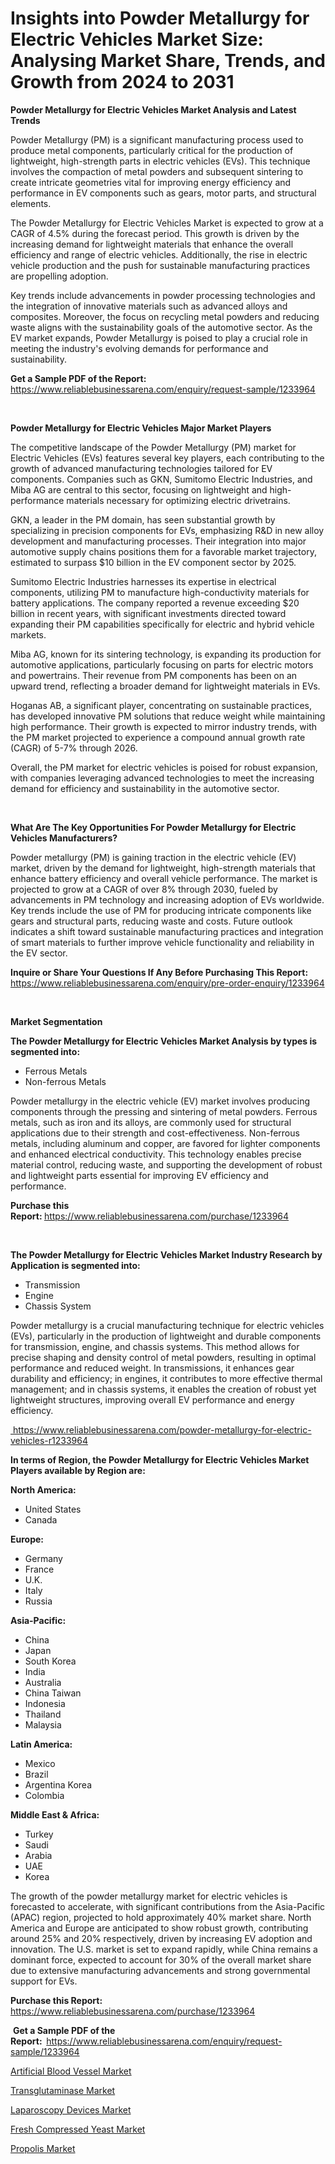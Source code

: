 <p><h1>Insights into Powder Metallurgy for Electric Vehicles Market Size: Analysing Market Share, Trends, and Growth from 2024 to 2031</h1></p><p><strong>Powder Metallurgy for Electric Vehicles Market Analysis and Latest Trends</strong></p>
<p><p>Powder Metallurgy (PM) is a significant manufacturing process used to produce metal components, particularly critical for the production of lightweight, high-strength parts in electric vehicles (EVs). This technique involves the compaction of metal powders and subsequent sintering to create intricate geometries vital for improving energy efficiency and performance in EV components such as gears, motor parts, and structural elements.</p><p>The Powder Metallurgy for Electric Vehicles Market is expected to grow at a CAGR of 4.5% during the forecast period. This growth is driven by the increasing demand for lightweight materials that enhance the overall efficiency and range of electric vehicles. Additionally, the rise in electric vehicle production and the push for sustainable manufacturing practices are propelling adoption. </p><p>Key trends include advancements in powder processing technologies and the integration of innovative materials such as advanced alloys and composites. Moreover, the focus on recycling metal powders and reducing waste aligns with the sustainability goals of the automotive sector. As the EV market expands, Powder Metallurgy is poised to play a crucial role in meeting the industry's evolving demands for performance and sustainability.</p></p>
<p><strong>Get a Sample PDF of the Report:&nbsp;</strong> <a href="https://www.reliablebusinessarena.com/enquiry/request-sample/1233964?utm_campaign=1461&utm_medium=2&utm_source=Github&utm_content=ia&utm_term=08102024&utm_id=powder-metallurgy-for-electric-vehicles">https://www.reliablebusinessarena.com/enquiry/request-sample/1233964</a></p>
<p>&nbsp;</p>
<p><strong>Powder Metallurgy for Electric Vehicles Major Market Players</strong></p>
<p><p>The competitive landscape of the Powder Metallurgy (PM) market for Electric Vehicles (EVs) features several key players, each contributing to the growth of advanced manufacturing technologies tailored for EV components. Companies such as GKN, Sumitomo Electric Industries, and Miba AG are central to this sector, focusing on lightweight and high-performance materials necessary for optimizing electric drivetrains.</p><p>GKN, a leader in the PM domain, has seen substantial growth by specializing in precision components for EVs, emphasizing R&D in new alloy development and manufacturing processes. Their integration into major automotive supply chains positions them for a favorable market trajectory, estimated to surpass $10 billion in the EV component sector by 2025.</p><p>Sumitomo Electric Industries harnesses its expertise in electrical components, utilizing PM to manufacture high-conductivity materials for battery applications. The company reported a revenue exceeding $20 billion in recent years, with significant investments directed toward expanding their PM capabilities specifically for electric and hybrid vehicle markets.</p><p>Miba AG, known for its sintering technology, is expanding its production for automotive applications, particularly focusing on parts for electric motors and powertrains. Their revenue from PM components has been on an upward trend, reflecting a broader demand for lightweight materials in EVs.</p><p>Hoganas AB, a significant player, concentrating on sustainable practices, has developed innovative PM solutions that reduce weight while maintaining high performance. Their growth is expected to mirror industry trends, with the PM market projected to experience a compound annual growth rate (CAGR) of 5-7% through 2026.</p><p>Overall, the PM market for electric vehicles is poised for robust expansion, with companies leveraging advanced technologies to meet the increasing demand for efficiency and sustainability in the automotive sector.</p></p>
<p>&nbsp;</p>
<p><strong>What Are The Key Opportunities For Powder Metallurgy for Electric Vehicles Manufacturers?</strong></p>
<p><p>Powder metallurgy (PM) is gaining traction in the electric vehicle (EV) market, driven by the demand for lightweight, high-strength materials that enhance battery efficiency and overall vehicle performance. The market is projected to grow at a CAGR of over 8% through 2030, fueled by advancements in PM technology and increasing adoption of EVs worldwide. Key trends include the use of PM for producing intricate components like gears and structural parts, reducing waste and costs. Future outlook indicates a shift toward sustainable manufacturing practices and integration of smart materials to further improve vehicle functionality and reliability in the EV sector.</p></p>
<p><strong>Inquire or Share Your Questions If Any Before Purchasing This Report:</strong> <a href="https://www.reliablebusinessarena.com/enquiry/pre-order-enquiry/1233964?utm_campaign=1461&utm_medium=2&utm_source=Github&utm_content=ia&utm_term=08102024&utm_id=powder-metallurgy-for-electric-vehicles">https://www.reliablebusinessarena.com/enquiry/pre-order-enquiry/1233964</a></p>
<p>&nbsp;</p>
<p><strong>Market Segmentation</strong></p>
<p><strong>The Powder Metallurgy for Electric Vehicles Market Analysis by types is segmented into:</strong></p>
<p><ul><li>Ferrous Metals</li><li>Non-ferrous Metals</li></ul></p>
<p><p>Powder metallurgy in the electric vehicle (EV) market involves producing components through the pressing and sintering of metal powders. Ferrous metals, such as iron and its alloys, are commonly used for structural applications due to their strength and cost-effectiveness. Non-ferrous metals, including aluminum and copper, are favored for lighter components and enhanced electrical conductivity. This technology enables precise material control, reducing waste, and supporting the development of robust and lightweight parts essential for improving EV efficiency and performance.</p></p>
<p><strong>Purchase this Report:&nbsp;</strong><a href="https://www.reliablebusinessarena.com/purchase/1233964?utm_campaign=1461&utm_medium=2&utm_source=Github&utm_content=ia&utm_term=08102024&utm_id=powder-metallurgy-for-electric-vehicles">https://www.reliablebusinessarena.com/purchase/1233964</a></p>
<p>&nbsp;</p>
<p><strong>The Powder Metallurgy for Electric Vehicles Market Industry Research by Application is segmented into:</strong></p>
<p><ul><li>Transmission</li><li>Engine</li><li>Chassis System</li></ul></p>
<p><p>Powder metallurgy is a crucial manufacturing technique for electric vehicles (EVs), particularly in the production of lightweight and durable components for transmission, engine, and chassis systems. This method allows for precise shaping and density control of metal powders, resulting in optimal performance and reduced weight. In transmissions, it enhances gear durability and efficiency; in engines, it contributes to more effective thermal management; and in chassis systems, it enables the creation of robust yet lightweight structures, improving overall EV performance and energy efficiency.</p></p>
<p><a href="https://www.reliablebusinessarena.com/powder-metallurgy-for-electric-vehicles-r1233964?utm_campaign=1461&utm_medium=2&utm_source=Github&utm_content=ia&utm_term=08102024&utm_id=powder-metallurgy-for-electric-vehicles">&nbsp;https://www.reliablebusinessarena.com/powder-metallurgy-for-electric-vehicles-r1233964</a></p>
<p><strong>In terms of Region, the Powder Metallurgy for Electric Vehicles Market Players available by Region are:</strong></p>
<p>
    <p> <strong> North America: </strong>
        <ul>
            <li>United States</li>
            <li>Canada</li>
        </ul>
        </p> 
    <p> <strong> Europe: </strong>
        <ul>
            <li>Germany</li>
            <li>France</li>
            <li>U.K.</li>
            <li>Italy</li>
            <li>Russia</li>
        </ul>
        </p> 
    <p> <strong> Asia-Pacific: </strong>
        <ul>
            <li>China</li>
            <li>Japan</li>
            <li>South Korea</li>
            <li>India</li>
            <li>Australia</li>
            <li>China Taiwan</li>
            <li>Indonesia</li>
            <li>Thailand</li>
            <li>Malaysia</li>
        </ul>
        </p> 
    <p> <strong> Latin America: </strong>
        <ul>
            <li>Mexico</li>
            <li>Brazil</li>
            <li>Argentina Korea</li>
            <li>Colombia</li>
        </ul>
        </p> 
    <p> <strong> Middle East & Africa: </strong>
        <ul>
            <li>Turkey</li>
            <li>Saudi</li>
            <li>Arabia</li>
            <li>UAE</li>
            <li>Korea</li>
        </ul>
    </p>
    </p>
<p><p>The growth of the powder metallurgy market for electric vehicles is forecasted to accelerate, with significant contributions from the Asia-Pacific (APAC) region, projected to hold approximately 40% market share. North America and Europe are anticipated to show robust growth, contributing around 25% and 20% respectively, driven by increasing EV adoption and innovation. The U.S. market is set to expand rapidly, while China remains a dominant force, expected to account for 30% of the overall market share due to extensive manufacturing advancements and strong governmental support for EVs.</p></p>
<p><strong>Purchase this Report: </strong><a href="https://www.reliablebusinessarena.com/purchase/1233964?utm_campaign=1461&utm_medium=2&utm_source=Github&utm_content=ia&utm_term=08102024&utm_id=powder-metallurgy-for-electric-vehicles">https://www.reliablebusinessarena.com/purchase/1233964</a></p>
<p>&nbsp;<strong>Get a Sample PDF of the Report:&nbsp;&nbsp;</strong><a href="https://www.reliablebusinessarena.com/enquiry/request-sample/1233964?utm_campaign=1461&utm_medium=2&utm_source=Github&utm_content=ia&utm_term=08102024&utm_id=powder-metallurgy-for-electric-vehicles">https://www.reliablebusinessarena.com/enquiry/request-sample/1233964</a></p>
<p><strong></strong></p>
<p><p><a href="https://www.linkedin.com/pulse/strategic-roadmap-success-global-artificial-blood-vessel-market-uyvhf?utm_campaign=1461&utm_medium=2&utm_source=Github&utm_content=ia&utm_term=08102024&utm_id=powder-metallurgy-for-electric-vehicles">Artificial Blood Vessel Market</a></p><p><a href="https://www.linkedin.com/pulse/transglutaminase-market-global-insights-regional-analysis-2024-hevqc?utm_campaign=1461&utm_medium=2&utm_source=Github&utm_content=ia&utm_term=08102024&utm_id=powder-metallurgy-for-electric-vehicles">Transglutaminase Market</a></p><p><a href="https://www.linkedin.com/pulse/laparoscopy-devices-market-revolution-size-share-emerging-trends-teivf?utm_campaign=1461&utm_medium=2&utm_source=Github&utm_content=ia&utm_term=08102024&utm_id=powder-metallurgy-for-electric-vehicles">Laparoscopy Devices Market</a></p><p><a href="https://issuu.com/reportprime-2/docs/fresh-compressed-yeast-market-size-_1c205730077b2a?utm_campaign=1461&utm_medium=2&utm_source=Github&utm_content=ia&utm_term=08102024&utm_id=powder-metallurgy-for-electric-vehicles">Fresh Compressed Yeast Market</a></p><p><a href="https://www.linkedin.com/pulse/propolis-market-industry-trends-forecast-period-from-2024-2031-mqdtf?utm_campaign=1461&utm_medium=2&utm_source=Github&utm_content=ia&utm_term=08102024&utm_id=powder-metallurgy-for-electric-vehicles">Propolis Market</a></p></p>